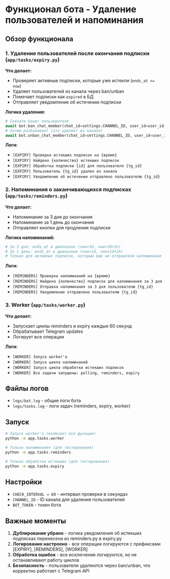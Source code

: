 # Функционал бота - Удаление пользователей и напоминания

## Обзор функционала

### 1. Удаление пользователей после окончания подписки (`app/tasks/expiry.py`)

**Что делает:**
- Проверяет активные подписки, которые уже истекли (`ends_at <= now`)
- Удаляет пользователей из канала через ban/unban
- Помечает подписки как `expired` в БД
- Отправляет уведомление об истечении подписки

**Логика удаления:**
```python
# Сначала банит пользователя
await bot.ban_chat_member(chat_id=settings.CHANNEL_ID, user_id=user_id)
# Затем разбанивает (это удаляет из канала)
await bot.unban_chat_member(chat_id=settings.CHANNEL_ID, user_id=user_id, only_if_banned=True)
```

**Логи:**
- `[EXPIRY] Проверка истекших подписок на {время}`
- `[EXPIRY] Найдено {количество} истекших подписок`
- `[EXPIRY] Обработка подписки {id} для пользователя {tg_id}`
- `[EXPIRY] Пользователь {tg_id} удален из канала`
- `[EXPIRY] Уведомление об истечении отправлено пользователю {tg_id}`

### 2. Напоминания о заканчивающихся подписках (`app/tasks/reminders.py`)

**Что делает:**
- Напоминание за 3 дня до окончания
- Напоминание за 1 день до окончания
- Отправляет кнопки для продления подписки

**Логика напоминаний:**
```python
# За 3 дня: ends_at в диапазоне (now+3d, now+3d+1h)
# За 1 день: ends_at в диапазоне (now+1d, now+1d+1h)
# Только для активных подписок, которым еще не отправляли напоминание
```

**Логи:**
- `[REMINDERS] Проверка напоминаний на {время}`
- `[REMINDERS] Найдено {количество} подписок для напоминания за 3 дня`
- `[REMINDERS] Отправка напоминания за 3 дня пользователю {tg_id}`
- `[REMINDERS] Уведомление отправлено пользователю {tg_id}`

### 3. Worker (`app/tasks/worker.py`)

**Что делает:**
- Запускает циклы reminders и expiry каждые 60 секунд
- Обрабатывает Telegram updates
- Логирует все операции

**Логи:**
- `[WORKER] Запуск worker'а`
- `[WORKER] Запуск цикла напоминаний`
- `[WORKER] Запуск цикла обработки истекших подписок`
- `[WORKER] Все задачи запущены: polling, reminders, expiry`

## Файлы логов

- `logs/bot.log` - общие логи бота
- `logs/tasks.log` - логи задач (reminders, expiry, worker)

## Запуск

```bash
# Запуск worker'а (включает все функции)
python -m app.tasks.worker

# Только напоминания (для тестирования)
python -m app.tasks.reminders

# Только обработка истекших (для тестирования)
python -m app.tasks.expiry
```

## Настройки

- `CHECK_INTERVAL = 60` - интервал проверки в секундах
- `CHANNEL_ID` - ID канала для удаления пользователей
- `BOT_TOKEN` - токен бота

## Важные моменты

1. **Дублирование убрано** - логика уведомления об истекших подписках перенесена из reminders.py в expiry.py
2. **Логирование настроено** - все операции логируются с префиксами [EXPIRY], [REMINDERS], [WORKER]
3. **Обработка ошибок** - все исключения логируются, но не останавливают работу циклов
4. **Безопасность** - пользователи удаляются через ban/unban, что корректно работает с Telegram API
